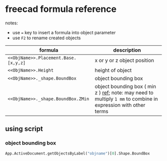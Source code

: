 # freecad formula reference

notes:
- use `=` key to insert a formula into object parameter
- use `F2` to rename created objects

| formula | description |
|---|---|
| `<<ObjName>>.Placement.Base.[x,y,z]` | x or y or z object position |
| `<<ObjName>>.Height` | height of object |
| `<<ObjName>>._shape.BoundBox` | object bounding box |
| `<<ObjName>>._shape.BoundBox.ZMin` | object bounding box ( min z ) [ref](https://wiki.freecadweb.org/Base_API); note: may need to multiply `1 mm` to combine in expression with other terms |

## using script

### object bounding box

```py
App.ActiveDocument.getObjectsByLabel("objname")[0].Shape.BoundBox
```
